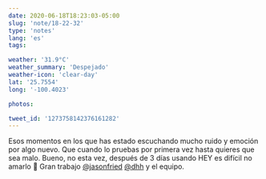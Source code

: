 ```yaml
---
date: 2020-06-18T18:23:03-05:00
slug: 'note/18-22-32'
type: 'notes'
lang: 'es'
tags:

weather: '31.9°C'
weather_summary: 'Despejado'
weather-icon: 'clear-day'
lat: '25.7554'
long: '-100.4023'

photos:

tweet_id: '1273758142376161282'
---
```

Esos momentos en los que has estado escuchando mucho ruido y emoción por algo nuevo. Que cuando lo pruebas por primera vez hasta quieres que sea malo. Bueno, no esta vez, después de 3 días usando HEY es difícil no amarlo 🤩 
Gran trabajo [@jasonfried](https://twitter.com/@jasonfried) [@dhh](https://twitter.com/@dhh) y el equipo.  